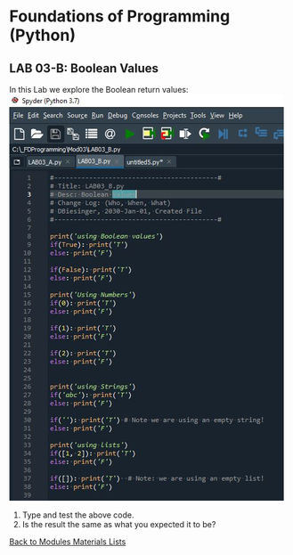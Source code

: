 # Foundations of Programming (Python)  

## LAB 03-B: Boolean Values

In this Lab we explore the Boolean return values:
![alt text](images/LAB03_B.JPG "script LAB03_B")

1.	Type and test the above code.
2.	Is the result the same as what you expected it to be?

[Back to Modules Materials Lists](../Modules.md#module-03-materials-list)
